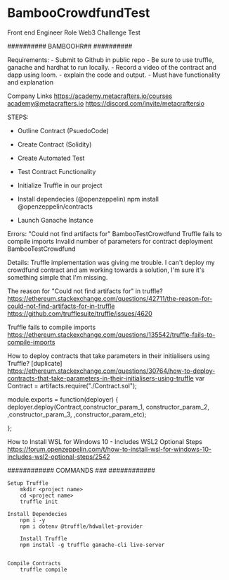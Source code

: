 # BambooCrowdfundTest
Front end Engineer Role  Web3 Challenge Test 


##########
BAMBOOHR##
##########

Requirements:
    - Submit to Github  in public repo 
    - Be sure to use truffle, ganache and hardhat to run locally.
    - Record a video of the contract and dapp using loom.
    - explain the code and output.
    - Must have functionality and explanation 


Company Links
    https://academy.metacrafters.io/courses
    academy@metacrafters.io
    https://discord.com/invite/metacraftersio


STEPS:
- Outline Contract (PsuedoCode)
- Create Contract (Solidity)
- Create Automated Test
- Test Contract Functionality 
- Initialize Truffle in our project 
- Install dependecies (@openzeppelin) npm install @openzeppelin/contracts

- Launch Ganache Instance 



Errors:
"Could not find artifacts for" BambooTestCrowdfund
Truffle fails to compile imports
Invalid number of parameters for contract deployment BambooTestCrowdfund


Details:
Truffle implementation was giving me trouble.
I can't deploy my crowdfund contract and am working towards a solution, I'm sure it's something simple that I'm missing.



The reason for "Could not find artifacts for" in truffle?
https://ethereum.stackexchange.com/questions/42711/the-reason-for-could-not-find-artifacts-for-in-truffle
https://github.com/trufflesuite/truffle/issues/4620

Truffle fails to compile imports
https://ethereum.stackexchange.com/questions/135542/truffle-fails-to-compile-imports


How to deploy contracts that take parameters in their initialisers using Truffle? [duplicate]
https://ethereum.stackexchange.com/questions/30764/how-to-deploy-contracts-that-take-parameters-in-their-initialisers-using-truffle
var Contract = artifacts.require("./Contract.sol");

module.exports = function(deployer) {
  deployer.deploy(Contract,constructor_param_1, constructor_param_2, ,constructor_param_3, ,constructor_param_etc);

};


How to Install WSL for Windows 10 - Includes WSL2 Optional Steps
https://forum.openzeppelin.com/t/how-to-install-wsl-for-windows-10-includes-wsl2-optional-steps/2542




############
COMMANDS ###
############

    Setup Truffle 
        mkdir <project name>
        cd <project name>
        truffle init

    Install Dependecies
        npm i -y
        npm i dotenv @truffle/hdwallet-provider
        
        Install Truffle 
        npm install -g truffle ganache-cli live-server


    Compile Contracts
        truffle compile 
